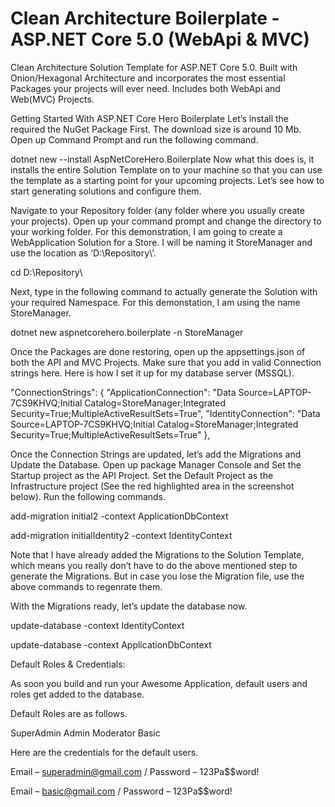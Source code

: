 ﻿# Clean Architecture Boilerplate - ASP.NET Core 5.0 (WebApi & MVC)
Clean Architecture Solution Template for ASP.NET Core 5.0. Built with Onion/Hexagonal Architecture and incorporates the most essential Packages your projects will ever need. Includes both WebApi and Web(MVC) Projects.

Getting Started With ASP.NET Core Hero Boilerplate
Let’s install the required the NuGet Package First. The download size is around 10 Mb. Open up Command Prompt and run the following command.

dotnet new --install AspNetCoreHero.Boilerplate
Now what this does is, it installs the entire Solution Template on to your machine so that you can use the template as a starting point for your upcoming projects. Let’s see how to start generating solutions and configure them.

Navigate to your Repository folder (any folder where you usually create your projects). Open up your command prompt and change the directory to your working folder. For this demonstration, I am going to create a WebApplication Solution for a Store. I will be naming it StoreManager and use the location as ‘D:\Repository\’.

cd D:\Repository\

Next, type in the following command to actually generate the Solution with your required Namespace. For this demonstation, I am using the name StoreManager.

dotnet new aspnetcorehero.boilerplate -n StoreManager

Once the Packages are done restoring, open up the appsettings.json of both the API and MVC Projects. Make sure that you add in valid Connection strings here. Here is how I set it up for my database server (MSSQL).

"ConnectionStrings": {
  "ApplicationConnection": "Data Source=LAPTOP-7CS9KHVQ;Initial Catalog=StoreManager;Integrated Security=True;MultipleActiveResultSets=True",
  "IdentityConnection": "Data Source=LAPTOP-7CS9KHVQ;Initial Catalog=StoreManager;Integrated Security=True;MultipleActiveResultSets=True"
},

Once the Connection Strings are updated, let’s add the Migrations and Update the Database. Open up package Manager Console and Set the Startup project as the API Project. Set the Default Project as the Infrastructure project (See the red highlighted area in the screenshot below). Run the following commands.


add-migration initial2 -context ApplicationDbContext

add-migration initialIdentity2 -context IdentityContext


Note that I have already added the Migrations to the Solution Template, which means you really don’t have to do the above mentioned step to generate the Migrations. But in case you lose the Migration file, use the above commands to regenrate them.

With the Migrations ready, let’s update the database now.


update-database -context IdentityContext

update-database -context ApplicationDbContext


Default Roles & Credentials:

As soon you build and run your Awesome Application, default users and roles get added to the database.

Default Roles are as follows.


SuperAdmin
Admin
Moderator
Basic

Here are the credentials for the default users.


Email – superadmin@gmail.com / Password – 123Pa$$word!

Email – basic@gmail.com / Password – 123Pa$$word!
